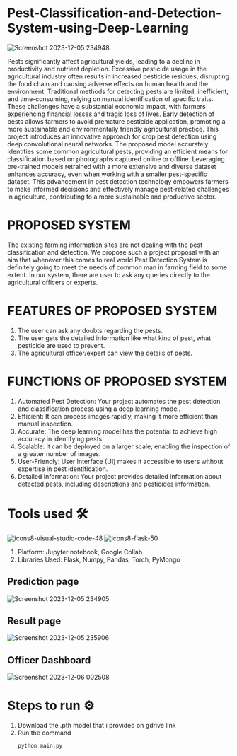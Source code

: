 # Pest-Classification-and-Detection-System-using-Deep-Learning
![Screenshot 2023-12-05 234948](https://github.com/NikhilAMathew/Pest-Classification-and-Detection-System-using-Deep-Learning/assets/117088447/4b3420f6-d067-4138-adaa-03eaf5a524ee)


Pests significantly affect agricultural yields, leading to a decline in productivity and nutrient depletion. Excessive pesticide usage in the agricultural industry often results in increased pesticide residues, disrupting the food chain and causing adverse effects on human health and the environment. Traditional methods for detecting pests are limited, inefficient, and time-consuming, relying on manual identification of specific traits. These challenges have a substantial economic impact, with farmers experiencing financial losses and tragic loss of lives. Early detection of pests allows farmers to avoid premature pesticide application, promoting a more sustainable and environmentally friendly agricultural practice. This project introduces an innovative approach for crop pest detection using deep convolutional neural networks. The proposed model accurately identifies some common agricultural pests, providing an efficient means for classification based on photographs captured online or offline. Leveraging pre-trained models retrained with a more extensive and diverse dataset enhances accuracy, even when working with a smaller pest-specific dataset. This advancement in pest detection technology empowers farmers to make informed decisions and effectively manage pest-related challenges in agriculture, contributing to a more sustainable and productive sector. 


# PROPOSED SYSTEM
The existing farming information sites are not dealing with the pest classification and detection. We propose such a project proposal with an aim that whenever this comes to real world Pest Detection System is definitely going to meet the needs of common man in farming field to some extent. In our system, there are user to ask any queries directly to the agricultural officers or experts. 


# FEATURES OF PROPOSED SYSTEM
1.	The user can ask any doubts regarding the pests.
2.	The user gets the detailed information like what kind of pest, what pesticide are used to prevent.
3.	The agricultural officer/expert can view the details of pests.


# FUNCTIONS OF PROPOSED SYSTEM
1.	Automated Pest Detection: Your project automates the pest detection and classification process using a deep learning model.
2.	Efficient: It can process images rapidly, making it more efficient than manual inspection.
3.	Accurate: The deep learning model has the potential to achieve high accuracy in identifying pests.
4.	Scalable: It can be deployed on a larger scale, enabling the inspection of a greater number of images.
5.	User-Friendly: User Interface (UI) makes it accessible to users without expertise in pest identification.
6.	Detailed Information: Your project provides detailed information about detected pests, including descriptions and pesticides information.

# Tools used 🛠️
![icons8-visual-studio-code-48](https://github.com/NikhilAMathew/Pest-Classification-and-Detection-System-using-Deep-Learning/assets/117088447/39fbab4a-192c-4dc6-8a22-0219920b0610)
![icons8-flask-50](https://github.com/NikhilAMathew/Pest-Classification-and-Detection-System-using-Deep-Learning/assets/117088447/e0129a35-f230-4f7d-a9d9-f625fc95d695)

1. Platform: Jupyter notebook, Google Collab
2. Libraries Used: Flask, Numpy, Pandas, Torch, PyMongo 



## Prediction page
![Screenshot 2023-12-05 234905](https://github.com/NikhilAMathew/Pest-Classification-and-Detection-System-using-Deep-Learning/assets/117088447/a76d6075-cf97-43d8-887b-d98ddc40794c)

## Result page
![Screenshot 2023-12-05 235906](https://github.com/NikhilAMathew/Pest-Classification-and-Detection-System-using-Deep-Learning/assets/117088447/415febc8-9588-4e37-8d57-b134fda46f10)

## Officer Dashboard
![Screenshot 2023-12-06 002508](https://github.com/NikhilAMathew/Pest-Classification-and-Detection-System-using-Deep-Learning/assets/117088447/65110c1b-e7b2-4326-a61a-2eb19c8695fd)

# Steps to run ⚙️
1. Download the .pth model that i provided on gdrive link
2. Run the command
   ```
   python main.py
   ```
